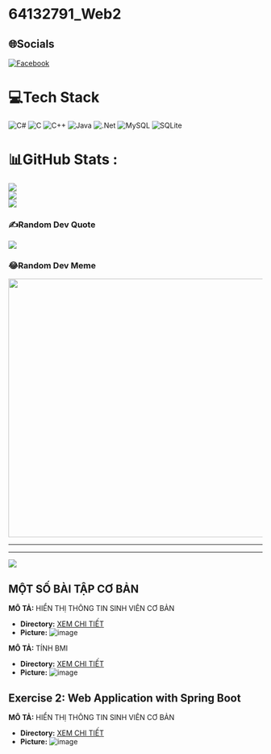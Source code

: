 # 64132791_Web2

## 🌐Socials
[![Facebook](https://img.shields.io/badge/Facebook-%231877F2.svg?logo=Facebook&logoColor=white)](https://facebook.com/https://www.facebook.com/NakrothQDDNss) 

# 💻Tech Stack
![C#](https://img.shields.io/badge/c%23-%23239120.svg?style=for-the-badge&logo=c-sharp&logoColor=white) ![C](https://img.shields.io/badge/c-%2300599C.svg?style=for-the-badge&logo=c&logoColor=white) ![C++](https://img.shields.io/badge/c++-%2300599C.svg?style=for-the-badge&logo=c%2B%2B&logoColor=white) ![Java](https://img.shields.io/badge/java-%23ED8B00.svg?style=for-the-badge&logo=java&logoColor=white) ![.Net](https://img.shields.io/badge/.NET-5C2D91?style=for-the-badge&logo=.net&logoColor=white) ![MySQL](https://img.shields.io/badge/mysql-%2300f.svg?style=for-the-badge&logo=mysql&logoColor=white) ![SQLite](https://img.shields.io/badge/sqlite-%2307405e.svg?style=for-the-badge&logo=sqlite&logoColor=white)
# 📊GitHub Stats :
![](https://github-readme-stats.vercel.app/api?username=TruongVoXuan&theme=radical&hide_border=false&include_all_commits=false&count_private=false)<br/>
![](https://github-readme-streak-stats.herokuapp.com/?user=TruongVoXuan&theme=radical&hide_border=false)<br/>
![](https://github-readme-stats.vercel.app/api/top-langs/?username=TruongVoXuan&theme=radical&hide_border=false&include_all_commits=false&count_private=false&layout=compact)

### ✍️Random Dev Quote
![](https://quotes-github-readme.vercel.app/api?type=horizontal&theme=radical)

### 😂Random Dev Meme
<img src="https://random-memer.herokuapp.com/" width="512px"/>

---
---
[![](https://visitcount.itsvg.in/api?id=TruongVoXuan&icon=0&color=0)](https://visitcount.itsvg.in)
## MỘT SỐ BÀI TẬP CƠ BẢN

**MÔ TẢ:** HIỂN THỊ THÔNG TIN SINH VIÊN CƠ BẢN

- **Directory:** [XEM CHI TIẾT](https://github.com/TruongVoXuan/64132791_Web2/tree/main/AboutMe)
- **Picture:** ![image](https://github.com/user-attachments/assets/4a2ec6fd-0672-4749-81f4-24700426167d)


**MÔ TẢ:** TÍNH BMI

- **Directory:** [XEM CHI TIẾT](https://github.com/TruongVoXuan/64132791_Web2/tree/main/BMI)
- **Picture:** ![image](https://github.com/user-attachments/assets/6b8aea96-cfaa-4f9e-b44f-f9ddea26f440)




## Exercise 2: Web Application with Spring Boot

**MÔ TẢ:** HIỂN THỊ THÔNG TIN SINH VIÊN CƠ BẢN

- **Directory:** [XEM CHI TIẾT](https://github.com/TruongVoXuan/64132791_Web2/tree/main/SB_TruyenDuLieuSangView)
- **Picture:** ![image](https://github.com/user-attachments/assets/b9ddae6e-f2b5-4e73-a28e-d048695bd706)

